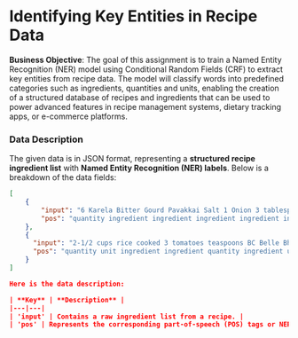 # **Identifying Key Entities in Recipe Data**

**Business Objective**:
The goal of this assignment is to train a Named Entity Recognition (NER) model using Conditional Random Fields (CRF) to extract key entities from recipe data. The model will classify words into predefined categories such as ingredients, quantities and units, enabling the creation of a structured database of recipes and ingredients that can be used to power advanced features in recipe management systems, dietary tracking apps, or e-commerce platforms.
### **Data Description**
The given data is in JSON format, representing a **structured recipe ingredient list** with **Named Entity Recognition (NER) labels**. Below is a breakdown of the data fields:

```json
[
    {
        "input": "6 Karela Bitter Gourd Pavakkai Salt 1 Onion 3 tablespoon Gram flour besan 2 teaspoons Turmeric powder Haldi Red Chilli Cumin seeds Jeera Coriander Powder Dhania Amchur Dry Mango Sunflower Oil",
        "pos": "quantity ingredient ingredient ingredient ingredient ingredient quantity ingredient quantity unit ingredient ingredient ingredient quantity unit ingredient ingredient ingredient ingredient ingredient ingredient ingredient ingredient ingredient ingredient ingredient ingredient ingredient ingredient ingredient ingredient"
    },
    {
      "input": "2-1/2 cups rice cooked 3 tomatoes teaspoons BC Belle Bhat powder 1 teaspoon chickpea lentils 1/2 cumin seeds white urad dal mustard green chilli dry red 2 cashew or peanuts 1-1/2 tablespoon oil asafoetida",
      "pos": "quantity unit ingredient ingredient quantity ingredient unit ingredient ingredient ingredient ingredient quantity unit ingredient ingredient quantity ingredient ingredient ingredient ingredient ingredient ingredient ingredient ingredient ingredient ingredient quantity ingredient ingredient ingredient quantity unit ingredient ingredient"
    }
]

Here is the data description:

| **Key** | **Description** |
|---|---|
| 'input' | Contains a raw ingredient list from a recipe. |
| 'pos' | Represents the corresponding part-of-speech (POS) tags or NER labels... |
